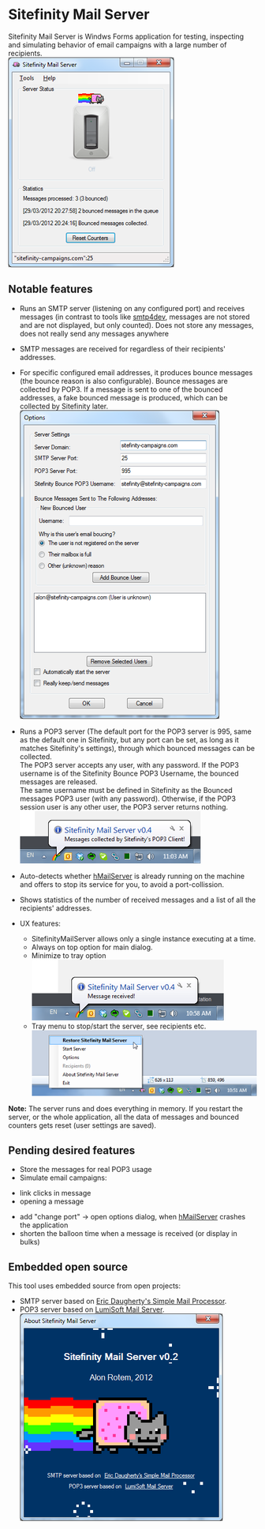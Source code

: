 # Sitefinity Mail Server
Sitefinity Mail Server is Windws Forms application for testing, inspecting and simulating behavior of email campaigns with a large number of recipients.   
![SitefinityMailServer main window](https://raw.githubusercontent.com/alonrotem/SitefinityMailServer/master/Screenshots/Screenshot%20-%20Main%20window.png)

## Notable features
* Runs an SMTP server (listening on any configured port) and receives messages (in contrast to tools like [smtp4dev](https://smtp4dev.codeplex.com/), messages are not stored and are not displayed, but only counted). Does not store any messages, does not really send any messages anywhere
   
* SMTP messages are received for regardless of their recipients' addresses.

* For specific configured email addresses, it produces bounce messages (the bounce reason is also configurable). Bounce messages are collected by POP3. If a message is sent to one of the bounced addresses, a fake bounced message is produced, which can be collected by Sitefinity later.   
![](https://raw.githubusercontent.com/alonrotem/SitefinityMailServer/master/Screenshots/Screenshot%20-%20Options%20dialog.png)

* Runs a POP3 server (The default port for the POP3 server is 995, same as the default one in Sitefinity, but any port can be set, as long as it matches Sitefinity's settings), through which bounced messages can be collected.  
The POP3 server accepts any user, with any password. If the POP3 username is of the Sitefinity Bounce POP3 Username, the bounced messages are released.    
The same username must be defined in Sitefinity as the Bounced messages POP3 user (with any password). Otherwise, if the POP3 session user is any other user, the POP3 server returns nothing.   
![](https://raw.githubusercontent.com/alonrotem/SitefinityMailServer/master/Screenshots/Screenshot%20-%20Notification%20Icon%20Messages%20Collected.png)

* Auto-detects whether [hMailServer](https://www.hmailserver.com/) is already running on the machine and offers to stop its service for you, to avoid a port-collission.

* Shows statistics of the number of received messages and a list of all the recipients' addresses.

* UX features:
  - SitefinityMailServer allows only a single instance executing at a time.
  - Always on top option for main dialog.
  - Minimize to tray option   
  ![](https://raw.githubusercontent.com/alonrotem/SitefinityMailServer/master/Screenshots/Screenshot%20-%20Notification%20Icon%20Message%20Received.png)
  - Tray menu to stop/start the server, see recipients etc.    
  ![](https://raw.githubusercontent.com/alonrotem/SitefinityMailServer/master/Screenshots/Screenshot%20-%20Notification%20Icon%20Menu.png)

**Note:** The server runs and does everything in memory. If you restart the server, or the whole application, all the data of messages and bounced counters gets reset (user settings are saved).


## Pending desired features ##

* Store the messages for real POP3 usage
* Simulate email campaigns:
 - link clicks in message
 - opening a message
* add "change port" -> open options dialog, when [hMailServer](https://www.hmailserver.com/) crashes the application
* shorten the balloon time when a message is received (or display in bulks)

## Embedded open source ##
This tool uses embedded source from open projects:
* SMTP server based on [Eric Daugherty's Simple Mail Processor](http://www.ericdaugherty.com/apps/simplemailprocessor/).
* POP3 server based on [LumiSoft Mail Server](http://www.lumisoft.ee/lsWWW/ENG/Products/Mail_Server/mail_index_eng.aspx?type=info).   
![About](https://raw.githubusercontent.com/alonrotem/SitefinityMailServer/master/Screenshots/Screenshot%20-%20About%20window.png)


